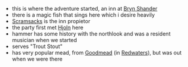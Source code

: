 - this is where the adventure started, an inn at [Bryn Shander](/pages/bryn-shander)
- there is a magic fish that sings here which i desire heavily
- [Scramsacks](/pages/scramsacks) is the inn propietor
- the party first met [Hjoln](/pages/hjoln) here
- hammer has some history with the northlook and was a resident musician when we started
- serves "Trout Stout"
- has very popular mead, from [Goodmead](/pages/goodmead) (in [Redwaters](/pages/redwaters)), but was out when we were there

